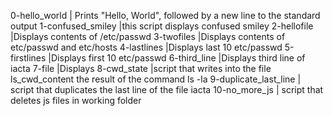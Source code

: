 0-hello_world | Prints "Hello, World", followed by a new line to the standard output
1-confused_smiley |this script displays confused smiley
2-hellofile |Displays contents of /etc/passwd
3-twofiles |Displays contents of etc/passwd and etc/hosts
4-lastlines |Displays last 10 etc/passwd
5-firstlines |Displays first 10 etc/passwd
6-third_line |Displays third line of iacta
7-file |Displays
8-cwd_state |script that writes into the file ls_cwd_content the result of the command ls -la
9-duplicate_last_line | script that duplicates the last line of the file iacta
10-no_more_js | script that deletes js files in working folder
